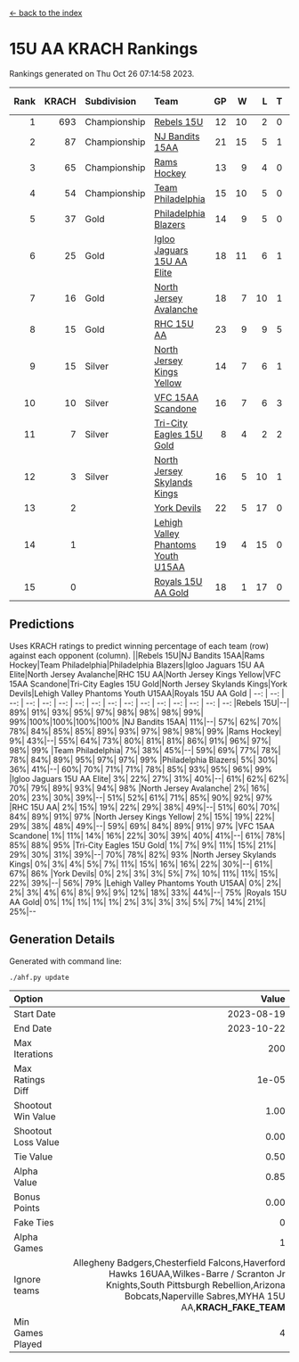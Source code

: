 [<- back to the index](readme.md)
# 15U AA KRACH Rankings
Rankings generated on Thu Oct 26 07:14:58 2023.

Rank|KRACH|Subdivision|Team|GP|W|L|T|OTW|OTL|SoS|Exp Wins|Win Diff
---:|---:|:---|:---|---:|---:|---:|---:|---:|---:|---:|---:|---:
1|693|Championship|[Rebels 15U](https://gamesheetstats.com/seasons/3659/teams/140654/schedule)|12|10|2|0|0|1|704|10.8|-0.0
2|87|Championship|[NJ Bandits 15AA](https://gamesheetstats.com/seasons/3659/teams/140648/schedule)|21|15|5|1|0|1|86|16.4|0.0
3|65|Championship|[Rams Hockey](https://gamesheetstats.com/seasons/3659/teams/140653/schedule)|13|9|4|0|1|2|336|9.9|0.0
4|54|Championship|[Team Philadelphia](https://gamesheetstats.com/seasons/3659/teams/140657/schedule)|15|10|5|0|0|0|107|10.9|0.0
5|37|Gold|[Philadelphia Blazers](https://gamesheetstats.com/seasons/3659/teams/140652/schedule)|14|9|5|0|3|0|28|9.9|0.0
6|25|Gold|[Igloo Jaguars 15U AA Elite](https://gamesheetstats.com/seasons/3659/teams/140645/schedule)|18|11|6|1|1|0|23|12.4|0.0
7|16|Gold|[North Jersey Avalanche](https://gamesheetstats.com/seasons/3659/teams/140649/schedule)|18|7|10|1|1|0|303|8.4|0.0
8|15|Gold|[RHC 15U AA](https://gamesheetstats.com/seasons/3659/teams/140655/schedule)|23|9|9|5|0|1|29|12.4|0.0
9|15|Silver|[North Jersey Kings Yellow](https://gamesheetstats.com/seasons/3659/teams/140650/schedule)|14|7|6|1|0|0|22|8.4|0.0
10|10|Silver|[VFC 15AA Scandone](https://gamesheetstats.com/seasons/3659/teams/140659/schedule)|16|7|6|3|0|1|309|9.4|0.0
11|7|Silver|[Tri-City Eagles 15U Gold](https://gamesheetstats.com/seasons/3659/teams/140658/schedule)|8|4|2|2|0|0|6|5.9|0.0
12|3|Silver|[North Jersey Skylands Kings](https://gamesheetstats.com/seasons/3659/teams/140651/schedule)|16|5|10|1|0|1|57|6.4|0.0
13|2||[York Devils](https://gamesheetstats.com/seasons/3659/teams/140660/schedule)|22|5|17|0|1|2|51|5.9|0.0
14|1||[Lehigh Valley Phantoms Youth U15AA](https://gamesheetstats.com/seasons/3659/teams/140646/schedule)|19|4|15|0|0|0|16|4.9|0.0
15|0||[Royals 15U AA Gold](https://gamesheetstats.com/seasons/3659/teams/140656/schedule)|18|1|17|0|1|0|18|1.9|0.0

## Predictions
Uses KRACH ratings to predict winning percentage of each team (row) against each opponent (column).
||Rebels 15U|NJ Bandits 15AA|Rams Hockey|Team Philadelphia|Philadelphia Blazers|Igloo Jaguars 15U AA Elite|North Jersey Avalanche|RHC 15U AA|North Jersey Kings Yellow|VFC 15AA Scandone|Tri-City Eagles 15U Gold|North Jersey Skylands Kings|York Devils|Lehigh Valley Phantoms Youth U15AA|Royals 15U AA Gold
| --: | --: | --: | --: | --: | --: | --: | --: | --: | --: | --: | --: | --: | --: | --: | --: 
|Rebels 15U|--| 89%| 91%| 93%| 95%| 97%| 98%| 98%| 98%| 99%| 99%|100%|100%|100%|100%
|NJ Bandits 15AA| 11%|--| 57%| 62%| 70%| 78%| 84%| 85%| 85%| 89%| 93%| 97%| 98%| 98%| 99%
|Rams Hockey|  9%| 43%|--| 55%| 64%| 73%| 80%| 81%| 81%| 86%| 91%| 96%| 97%| 98%| 99%
|Team Philadelphia|  7%| 38%| 45%|--| 59%| 69%| 77%| 78%| 78%| 84%| 89%| 95%| 97%| 97%| 99%
|Philadelphia Blazers|  5%| 30%| 36%| 41%|--| 60%| 70%| 71%| 71%| 78%| 85%| 93%| 95%| 96%| 99%
|Igloo Jaguars 15U AA Elite|  3%| 22%| 27%| 31%| 40%|--| 61%| 62%| 62%| 70%| 79%| 89%| 93%| 94%| 98%
|North Jersey Avalanche|  2%| 16%| 20%| 23%| 30%| 39%|--| 51%| 52%| 61%| 71%| 85%| 90%| 92%| 97%
|RHC 15U AA|  2%| 15%| 19%| 22%| 29%| 38%| 49%|--| 51%| 60%| 70%| 84%| 89%| 91%| 97%
|North Jersey Kings Yellow|  2%| 15%| 19%| 22%| 29%| 38%| 48%| 49%|--| 59%| 69%| 84%| 89%| 91%| 97%
|VFC 15AA Scandone|  1%| 11%| 14%| 16%| 22%| 30%| 39%| 40%| 41%|--| 61%| 78%| 85%| 88%| 95%
|Tri-City Eagles 15U Gold|  1%|  7%|  9%| 11%| 15%| 21%| 29%| 30%| 31%| 39%|--| 70%| 78%| 82%| 93%
|North Jersey Skylands Kings|  0%|  3%|  4%|  5%|  7%| 11%| 15%| 16%| 16%| 22%| 30%|--| 61%| 67%| 86%
|York Devils|  0%|  2%|  3%|  3%|  5%|  7%| 10%| 11%| 11%| 15%| 22%| 39%|--| 56%| 79%
|Lehigh Valley Phantoms Youth U15AA|  0%|  2%|  2%|  3%|  4%|  6%|  8%|  9%|  9%| 12%| 18%| 33%| 44%|--| 75%
|Royals 15U AA Gold|  0%|  1%|  1%|  1%|  1%|  2%|  3%|  3%|  3%|  5%|  7%| 14%| 21%| 25%|--

## Generation Details

Generated with command line:
```
./ahf.py update
```

| Option | Value |
| :----- | ----: |
| Start Date | 2023-08-19 |
| End Date | 2023-10-22 |
| Max Iterations | 200 |
| Max Ratings Diff | 1e-05 |
| Shootout Win Value | 1.00 |
| Shootout Loss Value | 0.00 |
| Tie Value | 0.50 |
| Alpha Value | 0.85 |
| Bonus Points | 0.00 |
| Fake Ties | 0 |
| Alpha Games | 1 |
| Ignore teams | Allegheny Badgers,Chesterfield Falcons,Haverford Hawks 16UAA,Wilkes-Barre / Scranton Jr Knights,South Pittsburgh Rebellion,Arizona Bobcats,Naperville Sabres,MYHA 15U AA,__KRACH_FAKE_TEAM__ |
| Min Games Played | 4 |

